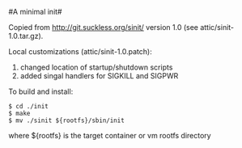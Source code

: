 #A minimal init#

Copied from http://git.suckless.org/sinit/ version 1.0 (see attic/sinit-1.0.tar.gz).

Local customizations (attic/sinit-1.0.patch):
 1. changed location of startup/shutdown scripts
 2. added singal handlers for SIGKILL and SIGPWR

To build and install:

```
$ cd ./init
$ make
$ mv ./sinit ${rootfs}/sbin/init
```
 
where ${rootfs} is the target container or vm rootfs directory 
